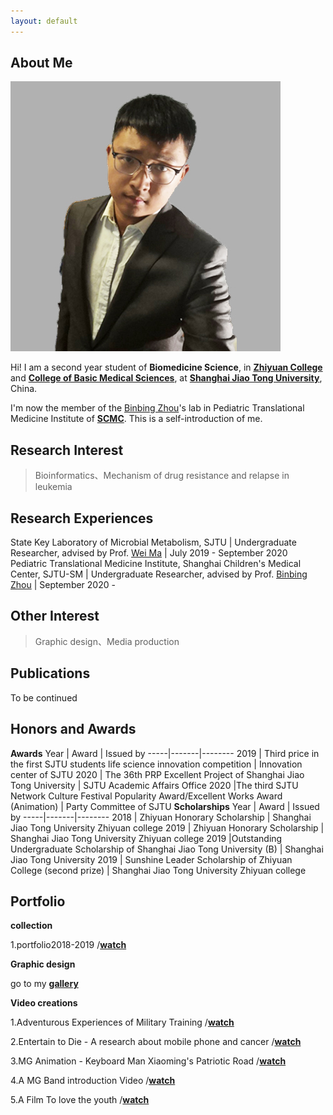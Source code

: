 ```yaml
---
layout: default
---
```


## About Me

<img class="profile-picture" src="tmz (2).jpg">

Hi! I am a second year student of **Biomedicine Science**, in **[Zhiyuan College](https://zhiyuan.sjtu.edu.cn/)** and **[College of Basic Medical Sciences](https://www.shsmu.edu.cn/cbms/)**, at **[Shanghai Jiao Tong University](https://www.sjtu.edu.cn/)**, China.

I'm now the member of the [Binbing Zhou](http://daoshi.shsmu.edu.cn/Pages/TeacherInformationView.aspx?uid=9DFC6A44-1940-49E4-8769-C4CBB1B4A10E&from=s&pId=&tId=731)'s lab in Pediatric Translational Medicine Institute of [**SCMC**](https://www.scmc.com.cn/YYZY/portal/index/index.htm).
This is a self-introduction of me.

## Research Interest
> Bioinformatics、Mechanism of drug resistance and relapse in leukemia
## Research Experiences
State Key Laboratory of Microbial Metabolism, SJTU | Undergraduate Researcher, advised by Prof. [Wei Ma](http://mml.sjtu.edu.cn/Data/View/312?showtype=view)  | July 2019 - September 2020
Pediatric Translational Medicine Institute, Shanghai Children's Medical Center, SJTU-SM | Undergraduate Researcher, advised by Prof. [Binbing Zhou](http://daoshi.shsmu.edu.cn/Pages/TeacherInformationView.aspx?uid=9DFC6A44-1940-49E4-8769-C4CBB1B4A10E&from=s&pId=&tId=731) | September 2020 - 

## Other Interest
> Graphic design、Media production

## Publications
To be continued

## Honors and Awards
**Awards**
Year | Award | Issued by
-----|-------|--------
2019 | Third price in the first SJTU students life science innovation competition  | Innovation center of SJTU
2020 | The 36th PRP Excellent Project of Shanghai Jiao Tong University  | SJTU Academic Affairs Office
2020 |The third SJTU Network Culture Festival Popularity Award/Excellent Works Award (Animation) | Party Committee of SJTU
**Scholarships**
Year | Award | Issued by
-----|-------|--------
2018 | Zhiyuan Honorary Scholarship  | Shanghai Jiao Tong University Zhiyuan college
2019 | Zhiyuan Honorary Scholarship  | Shanghai Jiao Tong University Zhiyuan college
2019 |Outstanding Undergraduate Scholarship of Shanghai Jiao Tong University (B) | Shanghai Jiao Tong University
2019 | Sunshine Leader Scholarship of Zhiyuan College (second prize) | Shanghai Jiao Tong University Zhiyuan college
## Portfolio
**collection**

1.portfolio2018-2019  /[**watch**](https://www.bilibili.com/video/av68522730/)

**Graphic design**

go to my [**gallery**]()

**Video creations**

1.Adventurous Experiences of Military Training  /[**watch**](https://www.bilibili.com/video/av66544969/)

2.Entertain to Die - A research about mobile phone and cancer  /[**watch**](https://www.bilibili.com/video/av62421776/)

3.MG Animation - Keyboard Man Xiaoming's Patriotic Road  /[**watch**](https://www.bilibili.com/video/av73573548/)

4.A MG Band introduction Video  /[**watch**](https://www.bilibili.com/video/BV1BJ41197yp?p=2)

5.A Film To love the youth  /[**watch**](https://www.bilibili.com/video/BV1fJ411S7ES)
